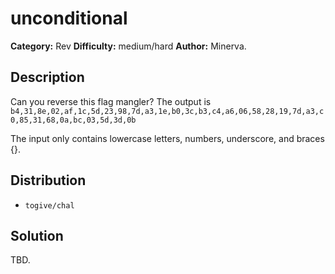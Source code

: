 # unconditional
**Category:** Rev
**Difficulty:** medium/hard
**Author:** Minerva.

## Description
Can you reverse this flag mangler? The output is `b4,31,8e,02,af,1c,5d,23,98,7d,a3,1e,b0,3c,b3,c4,a6,06,58,28,19,7d,a3,c0,85,31,68,0a,bc,03,5d,3d,0b`

The input only contains lowercase letters, numbers, underscore, and braces {}.

## Distribution

- `togive/chal`

## Solution
TBD.
